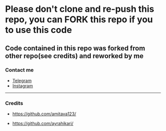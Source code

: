 # Please don't clone and re-push this repo, you can FORK this repo if you to use this code
## Code contained in this repo was forked from other repo(see credits) and reworked by me

### Contact me
* [Telegram](https://t.me/zlian_id)
* [Instagram](instagram.com/rizal.amrr)
---
### Credits
* https://github.com/amitava123/

* https://github.com/ayrahikari/


